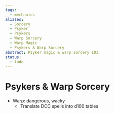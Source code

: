 ```yaml
---
tags:
  - mechanics
aliases:
  - Sorcery
  - Psyker
  - Psykers
  - Warp Sorcery
  - Warp Magic
  - Psykers & Warp Sorcery
abstract: Psyker magic & warp sorcery 101
status:
  - todo
---
```

# Psykers & Warp Sorcery

- Warp: dangerous, wacky
	- Translate DCC spells into d100 tables
